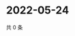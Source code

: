 # 2022-05-24

共 0 条

<!-- BEGIN WEIBO -->
<!-- 最后更新时间 Tue May 24 2022 16:17:50 GMT+0800 (China Standard Time) -->

<!-- END WEIBO -->
